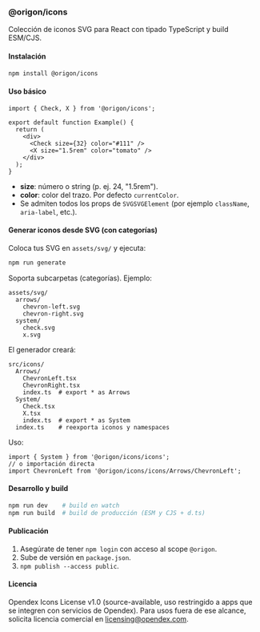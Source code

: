 ### @origon/icons

Colección de iconos SVG para React con tipado TypeScript y build ESM/CJS.

#### Instalación

```bash
npm install @origon/icons
```

#### Uso básico

```tsx
import { Check, X } from '@origon/icons';

export default function Example() {
  return (
    <div>
      <Check size={32} color="#111" />
      <X size="1.5rem" color="tomato" />
    </div>
  );
}
```

- **size**: número o string (p. ej. 24, "1.5rem").
- **color**: color del trazo. Por defecto `currentColor`.
- Se admiten todos los props de `SVGSVGElement` (por ejemplo `className`, `aria-label`, etc.).

#### Generar iconos desde SVG (con categorías)

Coloca tus SVG en `assets/svg/` y ejecuta:

```bash
npm run generate
```

Soporta subcarpetas (categorías). Ejemplo:

```
assets/svg/
  arrows/
    chevron-left.svg
    chevron-right.svg
  system/
    check.svg
    x.svg
```

El generador creará:

```
src/icons/
  Arrows/
    ChevronLeft.tsx
    ChevronRight.tsx
    index.ts  # export * as Arrows
  System/
    Check.tsx
    X.tsx
    index.ts  # export * as System
  index.ts    # reexporta iconos y namespaces
```

Uso:

```tsx
import { System } from '@origon/icons/icons';
// o importación directa
import ChevronLeft from '@origon/icons/icons/Arrows/ChevronLeft';
```

#### Desarrollo y build

```bash
npm run dev    # build en watch
npm run build  # build de producción (ESM y CJS + d.ts)
```

#### Publicación

1. Asegúrate de tener `npm login` con acceso al scope `@origon`.
2. Sube de versión en `package.json`.
3. `npm publish --access public`.

#### Licencia

Opendex Icons License v1.0 (source-available, uso restringido a apps que se integren con servicios de Opendex). Para usos fuera de ese alcance, solicita licencia comercial en licensing@opendex.com.


